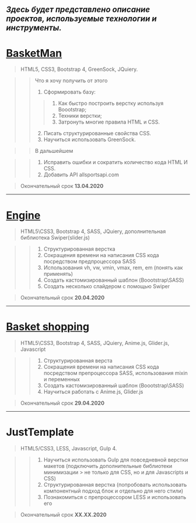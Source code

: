 ***Здесь будет представлено описание проектов, используемые технологии и инструменты.***
---

# [BasketMan](https://alex1995markson.github.io/Front-End-Developer-Resume/dir/BasketMan/index.html "Website BasketMan")

> HTML5, CSS3, Bootstrap 4, GreenSock, JQuiery.

>> Что я хочу получить от этого
>>  1. Сформировать базу: 
>>>    1. Как быстро построить верстку используя Boootstrap;
>>>    2. Техники верстки;
>>>    3. Затронуть многие правила HTML и CSS. 
>>  2. Писать структурированные свойства СSS.
>>  3. Научиться использовать GreenSock.

>>  В дальшейшем 

>>  1. Исправить ошибки и сократить количество кода HTML И СSS.
>>  2. Добавить API allsportsapi.com
  
> Окончательный срок **13.04.2020**

---

# [Engine](https://https://alex1995markson.github.io/Front-End-Developer-Resume/dir/website_engine/index.html "Website Engine")

> HTML5\CSS3, Bootstrap 4, SASS, JQuiery, дополнительная библиотека Swiper(slider.js)

>> 1. Структурированная верстка
>> 2. Сокращения времени на написания CSS кода посредством предпроцессора SASS
>> 3. Использования vh, vw, vmin, vmax, rem, em (понять как применять)
>> 4. Создать кастомизированный шаблон (Boootstrap\SASS)
>> 5. Создать несколько слайдером с помощью Swiper

>Окончательный срок **20.04.2020**
    
---

# [Basket shopping](https://alex1995markson.github.io/Front-End-Developer-Resume/dir/shopping_basketV1/index.html "Website Basket shopping")

> HTML5\CSS3, Bootstrap 4, SASS, JQuiery, Anime.js, Glider.js, Javascript

>>1. Структурированная верста
>> 2. Сокращения времени на написания CSS кода посредством препроцессора SASS, использования mixin и переменных
>> 3. Создать кастомизированный шаблон (Boootstrap\SASS)
>> 4. Научиться работать с Anime.js, Glider.js

>Окончательный срок **29.04.2020**

---

# JustTemplate 

>HTML5/CSS3, LESS, Javascript, Gulp 4.

>>  1. Научиться использовать Gulp для повседневной верстки макетов (подключить дополнительные библиотеки минимизации > не только для CSS, но и для Javascripts и CSS)
>>  2. Структурированная верстка (попробовать использовать компонентный подход блок и отдельно для него стили)
>>  3. Познакомиться с препроцессором LESS и использовать его

>Окончательный срок **XX.XX.2020**


